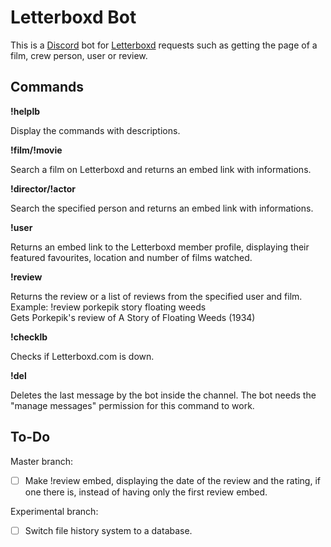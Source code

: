 # Letterboxd Bot

This is a [Discord](https://discordapp.com/) bot for [Letterboxd](https://letterboxd.com/) requests such as getting the page of a film, crew person, user or review.

## Commands

**!helplb**

Display the commands with descriptions.

**!film/!movie**

Search a film on Letterboxd and returns an embed link with informations.

**!director/!actor**

Search the specified person and returns an embed link with informations.

**!user**

Returns an embed link to the Letterboxd member profile, displaying their featured favourites, location and number of films watched.

**!review**

Returns the review or a list of reviews from the specified user and film.  
Example: !review porkepik story floating weeds  
Gets Porkepik's review of A Story of Floating Weeds (1934)

**!checklb**

Checks if Letterboxd.com is down.

**!del**

Deletes the last message by the bot inside the channel. The bot needs the "manage messages" permission for this command to work.

## To-Do

Master branch:  
- [ ] Make !review embed, displaying the date of the review and the rating, if one there is, instead of having only the first review embed.

Experimental branch:  
- [ ] Switch file history system to a database.
